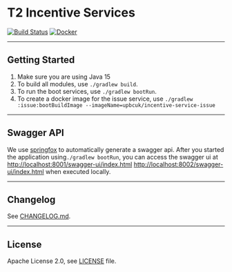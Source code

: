 # T2 Incentive Services

[![Build Status](https://travis-ci.com/upbcuk/incentive-services.svg?branch=develop)](https://travis-ci.com/upbcuk/incentive-services) [![Docker](https://img.shields.io/docker/cloud/build/eaudeweb/scratch?label=docker&style=flat)](https://hub.docker.com/repository/docker/upbcuk/incentive-service-issue/tags)

----

## Getting Started

1. Make sure you are using Java 15
2. To build all modules, use `./gradlew build`.
3. To run the boot services, use `./gradlew bootRun`.
4. To create a docker image for the issue service, use `./gradlew :issue:bootBuildImage --imageName=upbcuk/incentive-service-issue`

---

## Swagger API

We use [springfox](http://springfox.github.io/springfox/docs/current/) to automatically generate a swagger api. After you started the application using`./gradlew bootRun`, you can access the swagger ui at [http://localhost:8001/swagger-ui/index.html](http://localhost:8001/swagger-ui/index.html) [http://localhost:8002/swagger-ui/index.html](http://localhost:8002/swagger-ui/index.html) when executed locally.

---

## Changelog

See [CHANGELOG.md](CHANGELOG.md).

---

## License

Apache License 2.0, see [LICENSE](LICENSE) file.